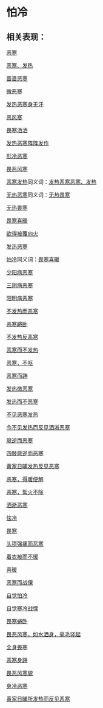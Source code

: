 # 怕冷

## 相关表现：

[恶寒](https://zuoye.gmzyh.com/search?key=恶寒)
[恶寒、发热](https://zuoye.gmzyh.com/search?key=恶寒、发热)
[啬啬恶寒](https://zuoye.gmzyh.com/search?key=啬啬恶寒)
[微恶寒](https://zuoye.gmzyh.com/search?key=微恶寒)
[发热恶寒身无汗](https://zuoye.gmzyh.com/search?key=发热恶寒身无汗)
[恶风寒](https://zuoye.gmzyh.com/search?key=恶风寒)
[畏寒洒洒](https://zuoye.gmzyh.com/search?key=畏寒洒洒)
[发热恶寒阵阵发作](https://zuoye.gmzyh.com/search?key=发热恶寒阵阵发作)
[形冷恶寒](https://zuoye.gmzyh.com/search?key=形冷恶寒)
[畏恶风寒](https://zuoye.gmzyh.com/search?key=畏恶风寒)
[恶寒发热](https://zuoye.gmzyh.com/search?key=恶寒发热)同义词：[发热恶寒](https://zuoye.gmzyh.com/search?key=发热恶寒)[恶寒、发热](https://zuoye.gmzyh.com/search?key=恶寒、发热)
[无热恶寒](https://zuoye.gmzyh.com/search?key=无热恶寒)同义词：[无热畏寒](https://zuoye.gmzyh.com/search?key=无热畏寒)
[无热畏寒](https://zuoye.gmzyh.com/search?key=无热畏寒)
[畏寒喜暖](https://zuoye.gmzyh.com/search?key=畏寒喜暖)
[欲得被覆向火](https://zuoye.gmzyh.com/search?key=欲得被覆向火)
[发热恶寒](https://zuoye.gmzyh.com/search?key=发热恶寒)
[怕冷](https://zuoye.gmzyh.com/search?key=怕冷)同义词：[畏寒喜暖](https://zuoye.gmzyh.com/search?key=畏寒喜暖)
[少阳病恶寒](https://zuoye.gmzyh.com/search?key=少阳病恶寒)
[三阴病恶寒](https://zuoye.gmzyh.com/search?key=三阴病恶寒)
[阳明病恶寒](https://zuoye.gmzyh.com/search?key=阳明病恶寒)
[不发热而恶寒](https://zuoye.gmzyh.com/search?key=不发热而恶寒)
[恶寒踡卧](https://zuoye.gmzyh.com/search?key=恶寒踡卧)
[不发热反恶寒](https://zuoye.gmzyh.com/search?key=不发热反恶寒)
[恶寒而不发热](https://zuoye.gmzyh.com/search?key=恶寒而不发热)
[恶寒，不呕](https://zuoye.gmzyh.com/search?key=恶寒，不呕)
[恶寒而踡](https://zuoye.gmzyh.com/search?key=恶寒而踡)
[发热微恶寒](https://zuoye.gmzyh.com/search?key=发热微恶寒)
[发热而不恶寒](https://zuoye.gmzyh.com/search?key=发热而不恶寒)
[不见恶寒发热](https://zuoye.gmzyh.com/search?key=不见恶寒发热)
[今不见发热而反见洒淅恶寒](https://zuoye.gmzyh.com/search?key=今不见发热而反见洒淅恶寒)
[厥逆而恶寒](https://zuoye.gmzyh.com/search?key=厥逆而恶寒)
[四肢厥逆而恶寒](https://zuoye.gmzyh.com/search?key=四肢厥逆而恶寒)
[黄家日晡发热反见恶寒](https://zuoye.gmzyh.com/search?key=黄家日晡发热反见恶寒)
[恶寒，得暖便解](https://zuoye.gmzyh.com/search?key=恶寒，得暖便解)
[恶寒，絮火不除](https://zuoye.gmzyh.com/search?key=恶寒，絮火不除)
[洒淅恶寒](https://zuoye.gmzyh.com/search?key=洒淅恶寒)
[怯冷](https://zuoye.gmzyh.com/search?key=怯冷)
[畏寒](https://zuoye.gmzyh.com/search?key=畏寒)
[头项强痛而恶寒](https://zuoye.gmzyh.com/search?key=头项强痛而恶寒)
[着衣被而不暖](https://zuoye.gmzyh.com/search?key=着衣被而不暖)
[喜暖](https://zuoye.gmzyh.com/search?key=喜暖)
[恶寒而战傈](https://zuoye.gmzyh.com/search?key=恶寒而战傈)
[自觉怕冷](https://zuoye.gmzyh.com/search?key=自觉怕冷)
[自觉寒冷战慄](https://zuoye.gmzyh.com/search?key=自觉寒冷战慄)
[畏寒蜷卧](https://zuoye.gmzyh.com/search?key=畏寒蜷卧)
[畏恶风寒，如水洒身，毫毛竖起](https://zuoye.gmzyh.com/search?key=畏恶风寒，如水洒身，毫毛竖起)
[全身畏寒](https://zuoye.gmzyh.com/search?key=全身畏寒)
[恶寒身踡](https://zuoye.gmzyh.com/search?key=恶寒身踡)
[畏恶风寒貌](https://zuoye.gmzyh.com/search?key=畏恶风寒貌)
[身冷恶寒](https://zuoye.gmzyh.com/search?key=身冷恶寒)
[黄家日晡所发热而反见恶寒](https://zuoye.gmzyh.com/search?key=黄家日晡所发热而反见恶寒)